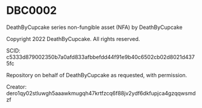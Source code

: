 # DBC0002
DeathByCupcake series non-fungible asset (NFA) by DeathByCupcake

Copyright 2022 DeathByCupcake. All rights reserved.

SCID: c5333d879002350b7a0afd833afbbefdd44f91e9b40c6502cb02d8021d4375fc

Repository on behalf of DeathByCupcake as requested, with permission.

Creator: dero1qy02stluwgh5aaawkmugqh47krtfzcq6f88jv2ydf6dkfupjca4gzqqwsmdzf
